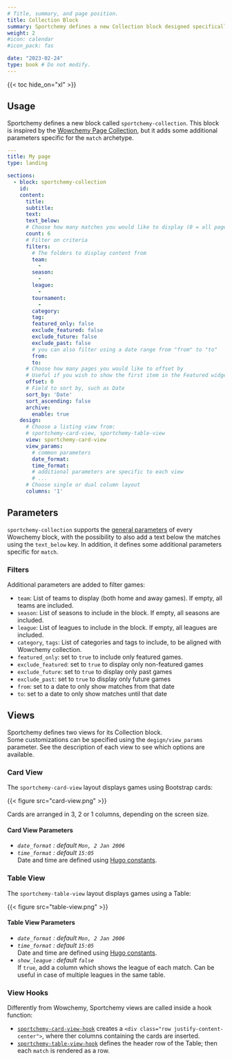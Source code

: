```yaml
---
# Title, summary, and page position.
title: Collection Block
summary: Sportchemy defines a new Collection block designed specifically for the match archetype. It also provides two different views to display the games.
weight: 2
#icon: calendar
#icon_pack: fas

date: "2023-02-24"
type: book # Do not modify.
---
```


{{< toc hide_on="xl" >}}

## Usage

Sportchemy defines a new block called `sportchemy-collection`. This block is inspired by the [Wowchemy Page Collection](https://wowchemy.com/blocks/collection/), but it adds some additional parameters specific for the `match` archetype.

```yaml
---
title: My page
type: landing

sections:
  - block: sportchemy-collection
    id:
    content:
      title:
      subtitle:
      text:
      text_below:
      # Choose how many matches you would like to display (0 = all pages)
      count: 6
      # Filter on criteria
      filters:
        # The folders to display content from
        team:
          -
        season:
          -
        league:
          -
        tournament:
          -
        category:
        tag:
        featured_only: false
        exclude_featured: false
        exclude_future: false
        exclude_past: false
        # you can also filter using a date range from "from" to "to"
        from:
        to:
      # Choose how many pages you would like to offset by
      # Useful if you wish to show the first item in the Featured widget
      offset: 0
      # Field to sort by, such as Date
      sort_by: 'Date'
      sort_ascending: false
      archive:
        enable: true
    design:
      # Choose a listing view from:
      # sportchemy-card-view, sportchemy-table-view
      view: sportchemy-card-view
      view_params:
        # common parameters
        date_format:
        time_format:
        # additional parameters are specific to each view
        # ...
      # Choose single or dual column layout
      columns: '1'
```

## Parameters

`sportchemy-collection` supports the [general parameters](https://wowchemy.com/docs/getting-started/page-builder/#personalizing-blocks) of every Wowchemy block, with the possibility to also add a text below the matches using the `text_below` key. In addition, it defines some additional parameters specific for `match`.

### Filters

Additional parameters are added to filter games:
- `team`: List of teams to display (both home and away games). If empty, all teams are included.
- `season`: List of seasons to include in the block. If empty, all seasons are included.
- `league`: List of leagues to include in the block. If empty, all leagues are included.
- `category`, `tags`: List of categories and tags to include, to be aligned with Wowchemy collection.
- `featured_only`: set to `true` to include only featured games.
- `exclude_featured`: set to `true` to display only non-featured games
- `exclude_future`: set to `true` to display only past games
- `exclude_past`: set to `true` to display only future games
- `from`: set to a date to only show matches from that date
- `to`: set to a date to only show matches until that date

## Views

Sportchemy defines two views for its Collection block.  
Some customizations can be specified using the `degign/view_params` parameter. See the description of each view to see which 
options are available.

### Card View

The `sportchemy-card-view` layout displays games using Bootstrap cards:

{{< figure src="card-view.png" >}}

Cards are arranged in 3, 2 or 1 columns, depending on the screen size.

#### Card View Parameters

- *`date_format` : default `Mon, 2 Jan 2006`*
- *`time_format` : default `15:05`*  
  Date and time are defined using [Hugo constants](https://wowchemy.com/docs/getting-started/customization/#datetime-options).

### Table View

The `sportchemy-table-view` layout displays games using a Table:

{{< figure src="table-view.png" >}}

#### Table View Parameters

- *`date_format` : default `Mon, 2 Jan 2006`*
- *`time_format` : default `15:05`*  
  Date and time are defined using [Hugo constants](https://wowchemy.com/docs/getting-started/customization/#datetime-options).
- *`show_league` : default `false`*  
  If `true`, add a column which shows the league of each match. Can be useful in case of multiple leagues in the same table.

### View Hooks

Differently from Wowchemy, Sportchemy views are called inside a hook function:
- [`sportchemy-card-view-hook`](https://github.com/Agos95/sportchemy/blob/main/sportchemy/layouts/partials/views/sportchemy-card-view-hook.html) creates a `<div class="row justify-content-center">`, where ther columns containing the cards are inserted.
- [`sportchemy-table-view-hook`](https://github.com/Agos95/sportchemy/blob/main/sportchemy/layouts/partials/views/sportchemy-table-view-hook.html) defines the header row of the Table; then each `match` is rendered as a row.